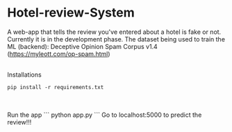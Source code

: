 # Hotel-review-System
A web-app that tells the review you've entered about a hotel is fake or not.
Currently it is in the development phase. 
The dataset being used to train the ML (backend): Deceptive Opinion Spam Corpus v1.4 (https://myleott.com/op-spam.html)
<br/>
<br/>

Installations
```
pip install -r requirements.txt
```
<br/>
<br/>
Run the app
```
python app.py
```
Go to localhost:5000 to predict the review!!!
